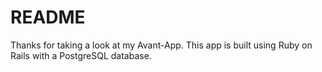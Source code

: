 # README

Thanks for taking a look at my Avant-App. This app is built using Ruby on Rails with a PostgreSQL database. 


